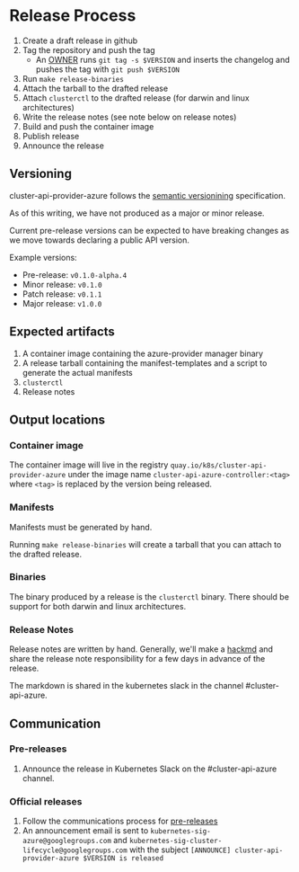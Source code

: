 # Release Process

1. Create a draft release in github
2. Tag the repository and push the tag
   - An [OWNER](/OWNERS) runs `git tag -s $VERSION` and inserts the changelog and pushes the tag with `git push $VERSION`
3. Run `make release-binaries`
4. Attach the tarball to the drafted release
5. Attach `clusterctl` to the drafted release (for darwin and linux architectures)
6. Write the release notes (see note below on release notes)
7. Build and push the container image
8. Publish release
9. Announce the release

## Versioning

cluster-api-provider-azure follows the [semantic versionining][semver] specification.

As of this writing, we have not produced as a major or minor release. 

Current pre-release versions can be expected to have breaking changes as we move towards declaring a public API version.

Example versions:
- Pre-release: `v0.1.0-alpha.4`
- Minor release: `v0.1.0`
- Patch release: `v0.1.1`
- Major release: `v1.0.0`

## Expected artifacts

1. A container image containing the azure-provider manager binary
2. A release tarball containing the manifest-templates and a script to generate        the actual manifests
3. `clusterctl`
4. Release notes

## Output locations

### Container image

The container image will live in the registry `quay.io/k8s/cluster-api-provider-azure`
under the image name `cluster-api-azure-controller:<tag>` where `<tag>` is
replaced by the version being released.

### Manifests

Manifests must be generated by hand.

Running `make release-binaries` will create a tarball that you can attach to
the drafted release.

### Binaries

The binary produced by a release is the `clusterctl` binary. There should be support for both darwin and linux architectures.

### Release Notes

Release notes are written by hand. Generally, we'll make a [hackmd](https://hackmd.io/)
and share the release note responsibility for a few days in advance of the
release.

The markdown is shared in the kubernetes slack in the channel #cluster-api-azure.

## Communication

### Pre-releases

1. Announce the release in Kubernetes Slack on the #cluster-api-azure channel.

### Official releases

1. Follow the communications process for [pre-releases](#pre-releases)
2. An announcement email is sent to `kubernetes-sig-azure@googlegroups.com` and `kubernetes-sig-cluster-lifecycle@googlegroups.com` with the subject `[ANNOUNCE] cluster-api-provider-azure $VERSION is released`


[semver]: https://semver.org/#semantic-versioning-200